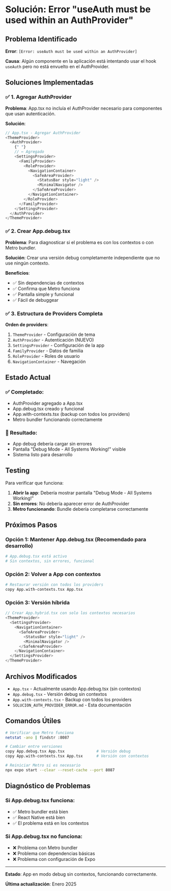 # Solución: Error "useAuth must be used within an AuthProvider"

## Problema Identificado

**Error**: `[Error: useAuth must be used within an AuthProvider]`

**Causa**: Algún componente en la aplicación está intentando usar el hook `useAuth` pero no está envuelto en el AuthProvider.

## Soluciones Implementadas

### ✅ 1. Agregar AuthProvider

**Problema**: App.tsx no incluía el AuthProvider necesario para componentes que usan autenticación.

**Solución**:

```typescript
// App.tsx - Agregar AuthProvider
<ThemeProvider>
  <AuthProvider>
    {" "}
    // ← Agregado
    <SettingsProvider>
      <FamilyProvider>
        <RoleProvider>
          <NavigationContainer>
            <SafeAreaProvider>
              <StatusBar style="light" />
              <MinimalNavigator />
            </SafeAreaProvider>
          </NavigationContainer>
        </RoleProvider>
      </FamilyProvider>
    </SettingsProvider>
  </AuthProvider>
</ThemeProvider>
```

### ✅ 2. Crear App.debug.tsx

**Problema**: Para diagnosticar si el problema es con los contextos o con Metro bundler.

**Solución**: Crear una versión debug completamente independiente que no use ningún contexto.

**Beneficios**:

- ✅ Sin dependencias de contextos
- ✅ Confirma que Metro funciona
- ✅ Pantalla simple y funcional
- ✅ Fácil de debuggear

### ✅ 3. Estructura de Providers Completa

**Orden de providers**:

1. `ThemeProvider` - Configuración de tema
2. `AuthProvider` - Autenticación (NUEVO)
3. `SettingsProvider` - Configuración de la app
4. `FamilyProvider` - Datos de familia
5. `RoleProvider` - Roles de usuario
6. `NavigationContainer` - Navegación

## Estado Actual

### ✅ Completado:

- AuthProvider agregado a App.tsx
- App.debug.tsx creado y funcional
- App.with-contexts.tsx (backup con todos los providers)
- Metro bundler funcionando correctamente

### 🎯 Resultado:

- App debug debería cargar sin errores
- Pantalla "Debug Mode - All Systems Working!" visible
- Sistema listo para desarrollo

## Testing

Para verificar que funciona:

1. **Abrir la app**: Debería mostrar pantalla "Debug Mode - All Systems Working!"
2. **Sin errores**: No debería aparecer error de AuthProvider
3. **Metro funcionando**: Bundle debería completarse correctamente

## Próximos Pasos

### Opción 1: Mantener App.debug.tsx (Recomendado para desarrollo)

```bash
# App.debug.tsx está activo
# Sin contextos, sin errores, funcional
```

### Opción 2: Volver a App con contextos

```bash
# Restaurar versión con todos los providers
copy App.with-contexts.tsx App.tsx
```

### Opción 3: Versión híbrida

```typescript
// Crear App.hybrid.tsx con solo los contextos necesarios
<ThemeProvider>
  <SettingsProvider>
    <NavigationContainer>
      <SafeAreaProvider>
        <StatusBar style="light" />
        <MinimalNavigator />
      </SafeAreaProvider>
    </NavigationContainer>
  </SettingsProvider>
</ThemeProvider>
```

## Archivos Modificados

- `App.tsx` - Actualmente usando App.debug.tsx (sin contextos)
- `App.debug.tsx` - Versión debug sin contextos
- `App.with-contexts.tsx` - Backup con todos los providers
- `SOLUCION_AUTH_PROVIDER_ERROR.md` - Esta documentación

## Comandos Útiles

```bash
# Verificar que Metro funciona
netstat -ano | findstr :8087

# Cambiar entre versiones
copy App.debug.tsx App.tsx              # Versión debug
copy App.with-contexts.tsx App.tsx      # Versión con contextos

# Reiniciar Metro si es necesario
npx expo start --clear --reset-cache --port 8087
```

## Diagnóstico de Problemas

### Si App.debug.tsx funciona:

- ✅ Metro bundler está bien
- ✅ React Native está bien
- ✅ El problema está en los contextos

### Si App.debug.tsx no funciona:

- ❌ Problema con Metro bundler
- ❌ Problema con dependencias básicas
- ❌ Problema con configuración de Expo

---

**Estado**: App en modo debug sin contextos, funcionando correctamente.

**Última actualización**: Enero 2025
